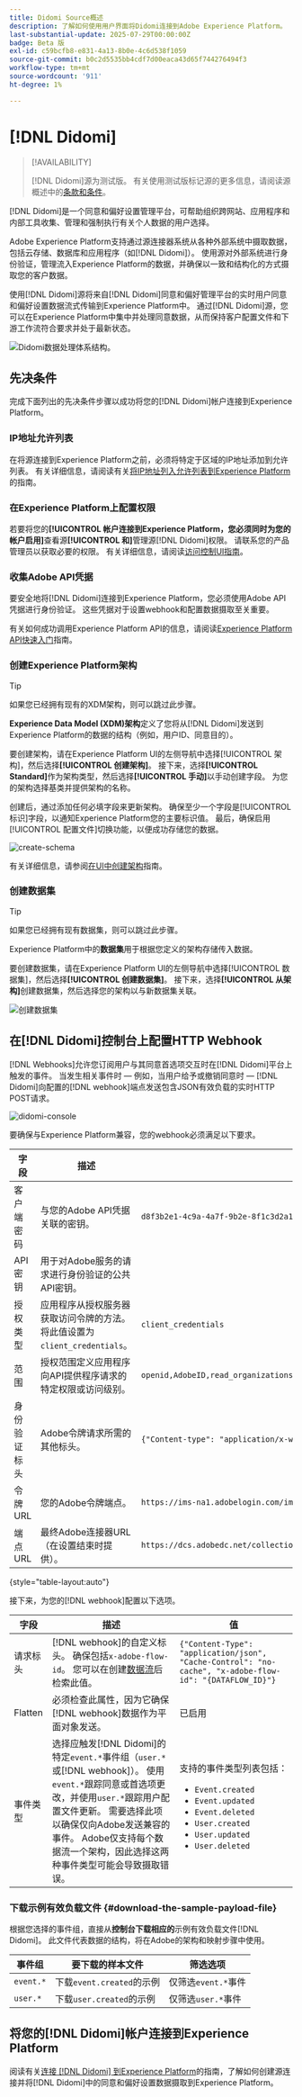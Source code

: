 ```yaml
---
title: Didomi Source概述
description: 了解如何使用用户界面将Didomi连接到Adobe Experience Platform。
last-substantial-update: 2025-07-29T00:00:00Z
badge: Beta 版
exl-id: c59bcfb8-e831-4a13-8b0e-4c6d538f1059
source-git-commit: b0c2d5535bb4cdf7d00eaca43d65f744276494f3
workflow-type: tm+mt
source-wordcount: '911'
ht-degree: 1%

---
```


# [!DNL Didomi]

>[!AVAILABILITY]
>
>[!DNL Didomi]源为测试版。 有关使用测试版标记源的更多信息，请阅读源概述中的[条款和条件](../../home.md#terms-and-conditions)。

[!DNL Didomi]是一个同意和偏好设置管理平台，可帮助组织跨网站、应用程序和内部工具收集、管理和强制执行有关个人数据的用户选择。

Adobe Experience Platform支持通过源连接器系统从各种外部系统中摄取数据，包括云存储、数据库和应用程序（如[!DNL Didomi]）。 使用源对外部系统进行身份验证，管理流入Experience Platform的数据，并确保以一致和结构化的方式摄取您的客户数据。

使用[!DNL Didomi]源将来自[!DNL Didomi]同意和偏好管理平台的实时用户同意和偏好设置数据流式传输到Experience Platform中。 通过[!DNL Didomi]源，您可以在Experience Platform中集中并处理同意数据，从而保持客户配置文件和下游工作流符合要求并处于最新状态。

![Didomi数据处理体系结构。](../../images/tutorials/create/didomi/flux.jpeg)

## 先决条件

完成下面列出的先决条件步骤以成功将您的[!DNL Didomi]帐户连接到Experience Platform。

### IP地址允许列表

在将源连接到Experience Platform之前，必须将特定于区域的IP地址添加到允许列表。 有关详细信息，请阅读有关[将IP地址列入允许列表到Experience Platform](../../ip-address-allow-list.md)的指南。

### 在Experience Platform上配置权限

若要将您的&#x200B;**[!UICONTROL 帐户连接到Experience Platform，您必须同时为您的帐户启用]**&#x200B;查看源&#x200B;**[!UICONTROL 和]**&#x200B;管理源[!DNL Didomi]权限。 请联系您的产品管理员以获取必要的权限。 有关详细信息，请阅读[访问控制UI指南](../../../access-control/ui/overview.md)。

### 收集Adobe API凭据

要安全地将[!DNL Didomi]连接到Experience Platform，您必须使用Adobe API凭据进行身份验证。 这些凭据对于设置webhook和配置数据摄取至关重要。

有关如何成功调用Experience Platform API的信息，请阅读[Experience Platform API快速入门](../../../landing/api-authentication.md)指南。

### 创建Experience Platform架构

>[!TIP]
>
>如果您已经拥有现有的XDM架构，则可以跳过此步骤。

**Experience Data Model (XDM)架构**&#x200B;定义了您将从[!DNL Didomi]发送到Experience Platform的数据的结构（例如，用户ID、同意目的）。

要创建架构，请在Experience Platform UI的左侧导航中选择[!UICONTROL 架构]，然后选择&#x200B;**[!UICONTROL 创建架构]**。 接下来，选择&#x200B;**[!UICONTROL Standard]**&#x200B;作为架构类型，然后选择&#x200B;**[!UICONTROL 手动]**&#x200B;以手动创建字段。 为您的架构选择基类并提供架构的名称。

创建后，通过添加任何必填字段来更新架构。 确保至少一个字段是[!UICONTROL 标识]字段，以通知Experience Platform您的主要标识值。 最后，确保启用[!UICONTROL 配置文件]切换功能，以便成功存储您的数据。

![create-schema](../../images/tutorials/create/didomi/create-schema.png)

有关详细信息，请参阅[在UI中创建架构](../../../xdm/tutorials/create-schema-ui.md)指南。

### 创建数据集

>[!TIP]
>
>如果您已经拥有现有数据集，则可以跳过此步骤。

Experience Platform中的&#x200B;**数据集**&#x200B;用于根据您定义的架构存储传入数据。

要创建数据集，请在Experience Platform UI的左侧导航中选择[!UICONTROL 数据集]，然后选择&#x200B;**[!UICONTROL 创建数据集]**。 接下来，选择&#x200B;**[!UICONTROL 从架构]**&#x200B;创建数据集，然后选择您的架构以与新数据集关联。

![创建数据集](../../images/tutorials/create/didomi/create-dataset.png)

## 在[!DNL Didomi]控制台上配置HTTP Webhook

[!DNL Webhooks]允许您订阅用户与其同意首选项交互时在[!DNL Didomi]平台上触发的事件。 当发生相关事件时 — 例如，当用户给予或撤销同意时 — [!DNL Didomi]向配置的[!DNL webhook]端点发送包含JSON有效负载的实时HTTP POST请求。

![didomi-console](../../images/tutorials/create/didomi/didomi-console.png)

要确保与Experience Platform兼容，您的webhook必须满足以下要求。

| 字段 | 描述 | 示例 |
| --- | --- | --- | 
| 客户端密码 | 与您的Adobe API凭据关联的密钥。 | `d8f3b2e1-4c9a-4a7f-9b2e-8f1c3d2a1b6e` |
| API密钥 | 用于对Adobe服务的请求进行身份验证的公共API密钥。 |
| 授权类型 | 应用程序从授权服务器获取访问令牌的方法。 将此值设置为`client_credentials`。 | `client_credentials` |
| 范围 | 授权范围定义应用程序向API提供程序请求的特定权限或访问级别。 | `openid,AdobeID,read_organizations,additional_info.projectedProductContext,session` |
| 身份验证标头 | Adobe令牌请求所需的其他标头。 | `{"Content-type": "application/x-www-form-urlencoded"}` |
| 令牌URL | 您的Adobe令牌端点。 | `https://ims-na1.adobelogin.com/ims/token/v3` |
| 端点 URL | 最终Adobe连接器URL（在设置结束时提供）。 | `https://dcs.adobedc.net/collection/your-adobe-endpoint-id` |

{style="table-layout:auto"}

接下来，为您的[!DNL webhook]配置以下选项。

| 字段 | 描述 | 值 |
| ---| --- | --- | 
| 请求标头 | [!DNL webhook]的自定义标头。 确保包括`x-adobe-flow-id`。 您可以在创建[数据流](../../tutorials/ui/create/consent-and-preferences/didomi.md#retrieve-the-streaming-endpoint-url)后检索此值。 | `{"Content-Type": "application/json", "Cache-Control": "no-cache", "x-adobe-flow-id": "{DATAFLOW_ID}"}` |
| Flatten | 必须检查此属性，因为它确保[!DNL webhook]数据作为平面对象发送。 | 已启用 |
| 事件类型 | 选择应触发[!DNL Didomi]的特定`event.*`事件组（`user.*`或[!DNL webhook]）。 使用`event.*`跟踪同意或首选项更改，并使用`user.*`跟踪用户配置文件更新。 需要选择此项以确保仅向Adobe发送兼容的事件。 Adobe仅支持每个数据流一个架构，因此选择这两种事件类型可能会导致摄取错误。 | 支持的事件类型列表包括： <ul><li>`Event.created`</li><li>`Event.updated`</li><li>`Event.deleted`</li><li>`User.created`</li><li>`User.updated`</li><li>`User.deleted`</li></ul> |

### 下载示例有效负载文件 {#download-the-sample-payload-file}

根据您选择的事件组，直接从&#x200B;**控制台下载相应的**&#x200B;示例有效负载文件[!DNL Didomi]。 此文件代表数据的结构，将在Adobe的架构和映射步骤中使用。

| **事件组** | **要下载的样本文件** | **筛选选项** |
| --- | ---| --- |
| `event.*` | 下载`event.created`的示例 | 仅筛选`event.*`事件 |
| `user.*` | 下载`user.created`的示例 | 仅筛选`user.*`事件 |

## 将您的[!DNL Didomi]帐户连接到Experience Platform

阅读有关[连接 [!DNL Didomi] 到Experience Platform](../../tutorials/ui/create/consent-and-preferences/didomi.md)的指南，了解如何创建源连接并将[!DNL Didomi]中的同意和偏好设置数据摄取到Experience Platform。
